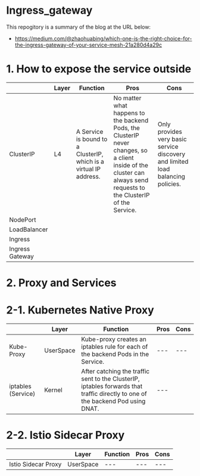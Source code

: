 # Ingress_gateway

This repogitory is a summary of the blog at the URL below:
- https://medium.com/@zhaohuabing/which-one-is-the-right-choice-for-the-ingress-gateway-of-your-service-mesh-21a280d4a29c

# 1. How to expose the service outside
|  | Layer | Function | Pros | Cons |
| --- | --- | --- | --- | --- |
| ClusterIP | L4 | A Service is bound to a ClusterIP, which is a virtual IP address. | No matter what happens to the backend Pods, the ClusterIP never changes, so a client inside of the cluster can always send requests to the ClusterIP of the Service. | Only provides very basic service discovery and limited load balancing policies. |
| NodePort |   |   |   |   |
| LoadBalancer |   |   |   |   |
| Ingress |   |   |   |   |
| Ingress Gateway |   |   |   |   |


# 2. Proxy and Services

# 2-1. Kubernetes Native Proxy
|  | Layer | Function | Pros | Cons |
| --- | --- | --- | --- | --- |
| Kube-Proxy | UserSpace | Kube-proxy creates an iptables rule for each of the backend Pods in the Service. | --- | --- |
| iptables (Service) | Kernel | After catching the traffic sent to the ClusterIP, iptables forwards that traffic directly to one of the backend Pod using DNAT. | --- |

# 2-2. Istio Sidecar Proxy
|  | Layer | Function | Pros | Cons |
| --- | --- | --- | --- | --- |
| Istio Sidecar Proxy | UserSpace | --- | --- | --- |

